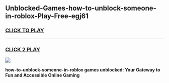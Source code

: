 
## Unblocked-Games-how-to-unblock-someone-in-roblox-Play-Free-egj61
<h3>
<a href="https://premium76.site?title=how-to-unblock-someone-in-roblox&ref=21A">CLICK TO PLAY</a></h3>
<hr>

<h3>
<a href="https://premium76.site?title=how-to-unblock-someone-in-roblox&ref=21A">CLICK 2 PLAY</a>
  
</h3>

<a href="https://premium76.site?title=how-to-unblock-someone-in-roblox&ref=21A"><img src="https://clearcache.store/games.png"></a>


**how-to-unblock-someone-in-roblox games unblocked: Your Gateway to Fun and Accessible Online Gaming**

